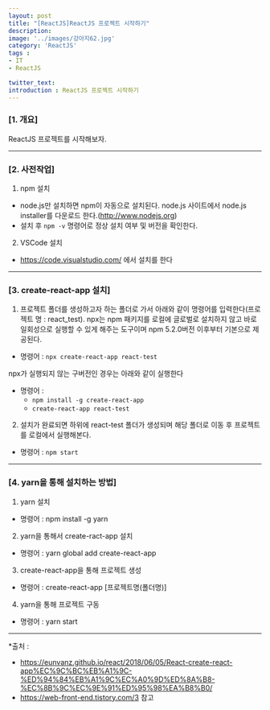 ```yaml
---
layout: post
title: "[ReactJS]ReactJS 프로젝트 시작하기"
description: 
image: '../images/강아지62.jpg'
category: 'ReactJS'
tags : 
- IT
- ReactJS

twitter_text: 
introduction : ReactJS 프로젝트 시작하기
---
```


### [1. 개요]
ReactJS 프로젝트를 시작해보자.

_ _ _

### [2. 사전작업]
1. npm 설치
- node.js만 설치하면 npm이 자동으로 설치된다. node.js 사이트에서 node.js installer를 다운로드 한다.(<http://www.nodejs.org>)
- 설치 후 `npm -v` 명령어로 정상 설치 여부 및 버전을 확인한다.
2. VSCode 설치
- <https://code.visualstudio.com/> 에서 설치를 한다



_ _ _

### [3. create-react-app 설치]
1. 프로젝트 폴더를 생성하고자 하는 폴더로 가서 아래와 같이 명령어를 입력한다(프로젝트 명 : react_test). npx는 npm 패키지를 로컬에 글로벌로 설치하지 않고 바로 일회성으로 실행할 수 있게 해주는 도구이며 npm 5.2.0버전 이후부터 기본으로 제공된다. 
- 명령어 : `npx create-react-app react-test`

npx가 실행되지 않는 구버전인 경우는 아래와 같이 실행한다


- 명령어 : 
	- `npm install -g create-react-app`
	- `create-react-app react-test`

2. 설치가 완료되면 하위에 react-test 폴더가 생성되며 해당 폴더로 이동 후 프로젝트를 로컬에서 실행해본다.
- 명령어 : `npm start`

_ _ _

### [4. yarn을 통해 설치하는 방법]
1. yarn 설치
- 명령어 : npm install -g yarn

2. yarn을 통해서 create-ract-app 설치
- 명령어 : yarn global add create-react-app

3. create-react-app을 통해 프로젝트 생성
- 명령어 : create-react-app [프로젝트명(폴더명)]

4. yarn을 통해 프로젝트 구동
- 명령어 : yarn start




_ _ _





*출처 : 
- <https://eunvanz.github.io/react/2018/06/05/React-create-react-app%EC%9C%BC%EB%A1%9C-%ED%94%84%EB%A1%9C%EC%A0%9D%ED%8A%B8-%EC%8B%9C%EC%9E%91%ED%95%98%EA%B8%B0/> 
- <https://web-front-end.tistory.com/3>
참고